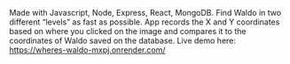 Made with Javascript, Node, Express, React, MongoDB.
Find Waldo in two different “levels” as fast as possible.
App records the X and Y coordinates based on where you clicked on the image and compares it to the coordinates of Waldo saved on the database.
Live demo here: https://wheres-waldo-mxpj.onrender.com/

